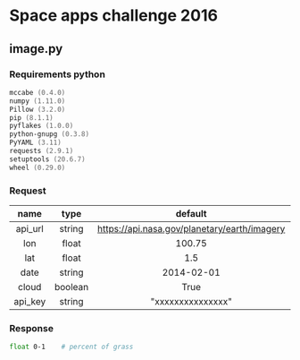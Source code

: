 # Space apps challenge 2016

## image.py
### Requirements python
```zsh
mccabe (0.4.0)
numpy (1.11.0)
Pillow (3.2.0)
pip (8.1.1)
pyflakes (1.0.0)
python-gnupg (0.3.8)
PyYAML (3.11)
requests (2.9.1)
setuptools (20.6.7)
wheel (0.29.0)
```
### Request
| name  | type  | default  |  needed  |
|:-:|:-:|:-:|:-:|
| api_url  | string  | https://api.nasa.gov/planetary/earth/imagery  | no  |
| lon  | float  | 100.75  | yes  |
| lat  | float  | 1.5  | yes  |
| date  | string  | 2014-02-01  | yes  |
| cloud  | boolean  | True  |  no |
| api_key  | string  | "xxxxxxxxxxxxxxx"  |  no |

### Response
```zsh
float 0-1    # percent of grass
```

